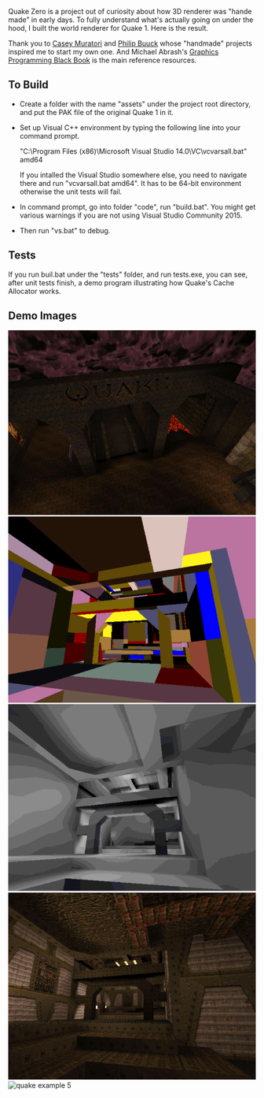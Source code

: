Quake Zero is a project out of curiosity about how 3D renderer was "hande made" in early
days. To fully understand what's actually going on under the hood, I
built the world renderer for Quake 1. Here is the result.

Thank you to [Casey Muratori](https://handmadehero.org/) and 
[Philip Buuck](http://philipbuuck.com/handmadequake) whose "handmade" projects 
inspired me to start my own one. And Michael Abrash's 
[Graphics Programming Black Book](https://github.com/jagregory/abrash-black-book) 
is the main reference resources. 

## To Build

- Create a folder with the name "assets" under the project root directory, and 
  put the PAK file of the original Quake 1 in it. 

- Set up Visual C++ environment by typing the following line into your command
  prompt. 

  "C:\Program Files (x86)\Microsoft Visual Studio 14.0\VC\vcvarsall.bat" amd64

  If you intalled the Visual Studio somewhere else, you need to navigate there 
  and run "vcvarsall.bat amd64". It has to be 64-bit environment otherwise the 
  unit tests will fail.

- In command prompt, go into folder "code", run "build.bat". You might get
  various warnings if you are not using Visual Studio Community 2015.

- Then run "vs.bat" to debug.

## Tests

If you run buil.bat under the "tests" folder, and run tests.exe, you can see,
after unit tests finish, a demo program illustrating how Quake's Cache Allocator
works.

## Demo Images

![quake example 1](docs/quake_example_00.PNG)
![quake example 2](docs/quake_example_01.PNG)
![quake example 3](docs/quake_example_02.PNG)
![quake example 4](docs/quake_example_03.PNG)
![quake example 5](docs/quake_example_04.gif)
